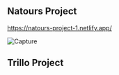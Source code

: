 
## Natours Project
https://natours-project-1.netlify.app/

![Capture](https://user-images.githubusercontent.com/79151294/194732214-09c5a161-1501-4517-a7c2-f340a1593375.JPG)

## Trillo Project
